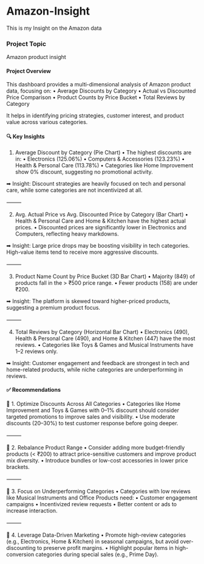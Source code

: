 # Amazon-Insight
This is my Insight on the Amazon data

### Project Topic
Amazon product insight

#### Project Overview
This dashboard provides a multi-dimensional analysis of Amazon product data, focusing on:
	•	Average Discounts by Category
	•	Actual vs Discounted Price Comparison
	•	Product Counts by Price Bucket
	•	Total Reviews by Category

It helps in identifying pricing strategies, customer interest, and product value across various categories.

#### 🔍 Key Insights

1. Average Discount by Category (Pie Chart)
	•	The highest discounts are in:
	•	Electronics (125.06%)
	•	Computers & Accessories (123.23%)
	•	Health & Personal Care (113.78%)
	•	Categories like Home Improvement show 0% discount, suggesting no promotional activity.

➡ Insight: Discount strategies are heavily focused on tech and personal care, while some categories are not incentivized at all.

⸻

2. Avg. Actual Price vs Avg. Discounted Price by Category (Bar Chart)
	•	Health & Personal Care and Home & Kitchen have the highest actual prices.
	•	Discounted prices are significantly lower in Electronics and Computers, reflecting heavy markdowns.

➡ Insight: Large price drops may be boosting visibility in tech categories. High-value items tend to receive more aggressive discounts.

⸻

3. Product Name Count by Price Bucket (3D Bar Chart)
	•	Majority (849) of products fall in the > ₹500 price range.
	•	Fewer products (158) are under ₹200.

➡ Insight: The platform is skewed toward higher-priced products, suggesting a premium product focus.

⸻

4. Total Reviews by Category (Horizontal Bar Chart)
	•	Electronics (490), Health & Personal Care (490), and Home & Kitchen (447) have the most reviews.
	•	Categories like Toys & Games and Musical Instruments have 1–2 reviews only.

➡ Insight: Customer engagement and feedback are strongest in tech and home-related products, while niche categories are underperforming in reviews.

#### ✅ Recommendations

📌 1. Optimize Discounts Across All Categories
	•	Categories like Home Improvement and Toys & Games with 0–1% discount should consider targeted promotions to improve sales and visibility.
	•	Use moderate discounts (20–30%) to test customer response before going deeper.

⸻

📌 2. Rebalance Product Range
	•	Consider adding more budget-friendly products (< ₹200) to attract price-sensitive customers and improve product mix diversity.
	•	Introduce bundles or low-cost accessories in lower price brackets.

⸻

📌 3. Focus on Underperforming Categories
	•	Categories with low reviews like Musical Instruments and Office Products need:
	•	Customer engagement campaigns
	•	Incentivized review requests
	•	Better content or ads to increase interaction.

⸻

📌 4. Leverage Data-Driven Marketing
	•	Promote high-review categories (e.g., Electronics, Home & Kitchen) in seasonal campaigns, but avoid over-discounting to preserve profit margins.
	•	Highlight popular items in high-conversion categories during special sales (e.g., Prime Day).

